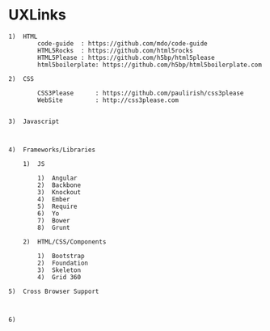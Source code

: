 # UXLinks
	1)	HTML
			code-guide	: https://github.com/mdo/code-guide
			HTML5Rocks	: https://github.com/html5rocks
			HTML5Please	: https://github.com/h5bp/html5please
			html5boilerplate: https://github.com/h5bp/html5boilerplate.com
	
	2)	CSS
	
			CSS3Please		: https://github.com/paulirish/css3please
			WebSite			: http://css3please.com	
	
	
	3) 	Javascript
	
	  
	
	4)	Frameworks/Libraries
	
		1)	JS
		
			1)  Angular
			2)  Backbone
			3)  Knockout
			4)  Ember
			5)  Require
			6)  Yo
			7)  Bower
			8)  Grunt
			
		2)	HTML/CSS/Components
			
			1)	Bootstrap
			2)	Foundation
			3)	Skeleton
			4)	Grid 360
		
	5)	Cross Browser Support
		
		
	
	6)	
